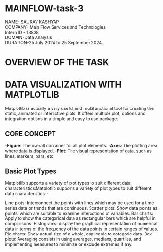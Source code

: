 # MAINFLOW-task-3
NAME- SAURAV KASHYAP  
COMPANY- Main Flow Services and Technologies   
Intern ID - 13838  
DOMAIN-Data Analysis   
DURATION-25 July 2024 to 25 September 2024.

# OVERVIEW OF THE TASK

# DATA VISUALIZATION WITH MATPLOTLIB

Matplotlib is actually a very useful and multifunctional tool for creating the static, animated or interactive plots. It offers multiple plot, options and integration options in a simple and easy to use package.

## CORE CONCEPT
-__Figure__: The overall container for all plot elements.
-__Axes__: The plotting area where data is displayed.
-__Plot__: The visual representation of data, such as lines, markers, bars, etc.

## Basic Plot Types
Matplotlib supports a variety of plot types to suit different data characteristics:Matplotlib supports a variety of plot types to suit different data characteristics--

Line plots: Interconnect the points with lines which may be used for a time series data or trends that are continuous.
Scatter plots: Show data points as points, which are suitable to examine interactions of variables.
Bar charts: Apply to show the categorical data as rectangular bars which are helpful in comparisons.
Histograms: display the graphical representation of numerical data in terms of the frequency of the data points in certain ranges of values.
Pie charts: Show actual size of a whole, applicable to categoric data.
Box plots: Averaging consists in using averages, medians, quartiles, and implementing measures to minimize or exclude extremes if any.
